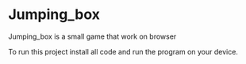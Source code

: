 # Jumping_box
Jumping_box is a small game that work on browser

To run this project install all code and run the program on your device.
